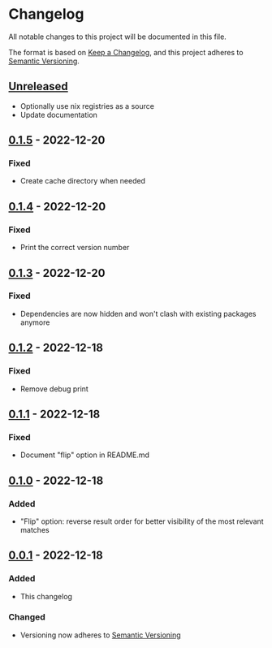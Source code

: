 # Changelog

All notable changes to this project will be documented in this file.

The format is based on [Keep a Changelog](https://keepachangelog.com/en/1.0.0/),
and this project adheres to [Semantic Versioning](https://semver.org/spec/v2.0.0.html).

## [Unreleased]

- Optionally use nix registries as a source
- Update documentation

## [0.1.5] - 2022-12-20

### Fixed

- Create cache directory when needed

## [0.1.4] - 2022-12-20

### Fixed

- Print the correct version number

## [0.1.3] - 2022-12-20

### Fixed

- Dependencies are now hidden and won't clash with existing packages anymore

## [0.1.2] - 2022-12-18

### Fixed

- Remove debug print

## [0.1.1] - 2022-12-18

### Fixed

- Document "flip" option in README.md

## [0.1.0] - 2022-12-18

### Added

- "Flip" option: reverse result order for better visibility of the most relevant matches

## [0.0.1] - 2022-12-18

### Added

- This changelog

### Changed

- Versioning now adheres to [Semantic Versioning](https://semver.org/spec/v2.0.0.html)

[unreleased]: https://github.com/OleMussmann/Nix-Package-Search/compare/v0.1.5...development
[0.1.5]: https://github.com/OleMussmann/Nix-Package-Search/releases/tag/v0.1.5
[0.1.4]: https://github.com/OleMussmann/Nix-Package-Search/releases/tag/v0.1.4
[0.1.3]: https://github.com/OleMussmann/Nix-Package-Search/releases/tag/v0.1.3
[0.1.2]: https://github.com/OleMussmann/Nix-Package-Search/releases/tag/v0.1.2
[0.1.1]: https://github.com/OleMussmann/Nix-Package-Search/releases/tag/v0.1.1
[0.1.0]: https://github.com/OleMussmann/Nix-Package-Search/releases/tag/v0.1.0
[0.0.1]: https://github.com/OleMussmann/Nix-Package-Search/releases/tag/v0.0.1
